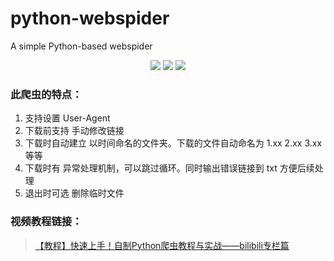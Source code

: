 # python-webspider
A simple Python-based webspider
<p align="center">
<img src="https://img.shields.io/github/license/hui-shao/python-webspider?color=orange&style=for-the-badge">
<img src="https://img.shields.io/badge/version-1.0-green.svg?longCache=true&style=for-the-badge">
<img src="https://img.shields.io/badge/python-3.x-blueviolet.svg?longCache=true&style=for-the-badge">
</p>

### 此爬虫的特点：

1. 支持设置 User-Agent 
2. 下载前支持 手动修改链接
3. 下载时自动建立 以时间命名的文件夹。下载的文件自动命名为 1.xx 2.xx 3.xx 等等
4. 下载时有 异常处理机制，可以跳过循环。同时输出错误链接到 txt 方便后续处理
5. 退出时可选 删除临时文件

### 视频教程链接：
> [【教程】快速上手！自制Python爬虫教程与实战——bilibili专栏篇](https://www.bilibili.com/video/av62425530/) 
